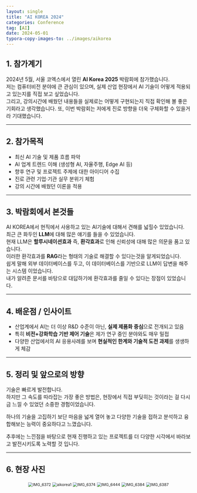 ```yaml
---
layout: single
title: "AI KOREA 2024"
categories: Conference
tag: [AI]
date: 2024-05-01
typora-copy-images-to: ../images/aikorea
---
```


## 1. 참가계기
2024년 5월, 서울 코엑스에서 열린 **AI Korea 2025** 박람회에 참가했습니다.  
저는 컴퓨터비전 분야에 큰 관심이 있으며, 실제 산업 현장에서 AI 기술이 어떻게 적용되고 있는지를 직접 보고 싶었습니다.  
그리고, 강의시간에 배웠던 내용들을 실제로는 어떻게 구현되는지 직접 확인해 볼 좋은 기회라고 생각했습니다.
또, 이번 박람회는 저에게 진로 방향을 더욱 구체화할 수 있을거라 기대했습니다.

---

## 2. 참가목적
- 최신 AI 기술 및 제품 흐름 파악  
- AI 업계 트렌드 이해 (생성형 AI, 자율주행, Edge AI 등)  
- 향후 연구 및 프로젝트 주제에 대한 아이디어 수집  
- 진로 관련 기업·기관 실무 분위기 체험
- 강의 시간에 배웠던 이론을 적용

---

## 3. 박람회에서 본것들
AI KOREA에서 현직에서 사용하고 있는 AI기술에 대해서 견해를 넓힐수 있었습니다.  
최근 큰 화두인 **LLM**에 대해 많은 얘기를 들을 수 있었습니다.  
현재 LLM은 **할루시네이션효과** 즉, **환각효과**로 인해 신뢰성에 대해 많은 의문을 품고 있습니다.  
이러한 환각효과를 **RAG**라는 형태의 기술로 해결할 수 있다는것을 알게되었습니다.  
쉽게 말해 외부 데이터베이스를 두고, 이 데이터베이스를 기반으로 LLM이 답변을 해주는 시스템 이었습니다.  
내가 알려준 문서를 바탕으로 대답하기에 환각효과를 줄일 수 있다는 장점이 있었습니다.

---

## 4. 배운점 / 인사이트
- 산업계에서 AI는 더 이상 R&D 수준이 아닌, **실제 제품화 중심**으로 전개되고 있음  
- 특히 **비전+강화학습 기반 제어 기술**은 제가 연구 중인 분야와도 매우 밀접  
- 다양한 산업에서의 AI 응용사례를 보며 **현실적인 한계와 기술적 도전 과제**를 생생하게 체감

---

## 5. 정리 및 앞으로의 방향
기술은 빠르게 발전합니다.  
하지만 그 속도를 따라잡는 가장 좋은 방법은, 현장에서 직접 부딪히는 것이라는 걸 다시금 느낄 수 있었던 소중한 경험이었습니다.

하나의 기술을 고집하기 보단 마음을 넓게 열어 놓고 다양한 기술을 접하고 분석하고 융합해보는 능력이 중요하다고 느꼈습니다.

추후에는 느낀점을 바탕으로 현재 진행하고 있는 프로젝트를 더 다양한 시각에서 바라보고 발전시키도록 노력할 것 입니다.

---

## 6. 현장 사진
<p align="center">
<img src="/images/aikorea/IMG_6372.JPEG" alt="IMG_6372" style="zoom:75%;" />  
<img src="/images/aikorea/aikorea1-1730634757050-3.JPEG" alt="aikorea1" style="zoom:75%;" />  
<img src="/images/aikorea/IMG_6374.JPEG" alt="IMG_6374" style="zoom:75%;" />  
<img src="/images/aikorea/IMG_6444.JPEG" alt="IMG_6444" style="zoom:75%;" />  
<img src="/images/aikorea/IMG_6384.JPEG" alt="IMG_6384" style="zoom:75%;" />  
<img src="/images/aikorea/IMG_6387.JPEG" alt="IMG_6387" style="zoom:75%;" />
</p>
